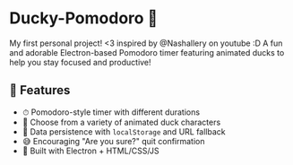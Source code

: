 # Ducky-Pomodoro 🦆

My first personal project! <3 inspired by @Nashallery on youtube :D
A fun and adorable Electron-based Pomodoro timer featuring animated ducks to help you stay focused and productive!

## 🎯 Features

- ⏱ Pomodoro-style timer with different durations  
- 🐣 Choose from a variety of animated duck characters 
- 💾 Data persistence with `localStorage` and URL fallback  
- 😅 Encouraging "Are you sure?" quit confirmation  
- 🧠 Built with Electron + HTML/CSS/JS
